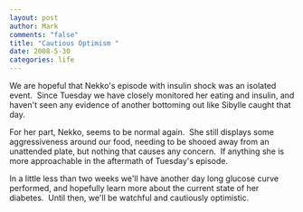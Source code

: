 ```yaml
--- 
layout: post
author: Mark
comments: "false"
title: "Cautious Optimism "
date: 2008-5-30
categories: life
---
```

We are hopeful that Nekko's episode with insulin shock was an isolated event.  Since Tuesday we have closely monitored her eating and insulin, and haven't seen any evidence of another bottoming out like Sibylle caught that day.

For her part, Nekko, seems to be normal again.  She still displays some aggressiveness around our food, needing to be shooed away from an unattended plate, but nothing that causes any concern.  If anything she is more approachable in the aftermath of Tuesday's episode.  

In a little less than two weeks we'll have another day long glucose curve performed, and hopefully learn more about the current state of her diabetes.  Until then, we'll be watchful and cautiously optimistic.
